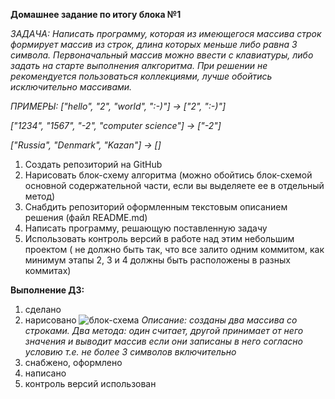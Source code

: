 **Домашнее задание по итогу блока №1**

*ЗАДАЧА: Написать программу, которая из имеющегося массива строк формирует массив из строк, длина которых меньше либо равна 3 символа. Первоначальный массив можно ввести с клавиатуры, либо задать на старте выполнения алкгоритма. При решении не рекомендуется пользоваться коллекциями, лучше обойтись исключительно массивами.*

*ПРИМЕРЫ:*
_["hello", "2", "world", ":-)"]   ->   ["2", ":-)"]_

_["1234", "1567", "-2", "computer science"]   ->   ["-2"]_

_["Russia", "Denmark", "Kazan"]   ->   []_

1. Создать репозиторий на GitHub
2. Нарисовать блок-схему алгоритма (можно обойтись блок-схемой основной содержательной части, если вы выделяете ее в отдельный метод)
3. Снабдить репозиторий оформленным текстовым описанием решения (файл README.md)
4. Написать программу, решающую поставленную задачу
5. Использовать контроль версий в работе над этим небольшим проектом ( не должно быть так, что все залито одним коммитом, как минимум этапы 2, 3 и 4 должны быть расположены в разных коммитах)

**Выполнение ДЗ:**
1. сделано
2. нарисовано ![блок-схема](https://i.ibb.co/vVnvX28/s-1.png) 
    _Описание: созданы два массива со строками. Два метода: один считает, другой принимает от него значения и выводит массив если они записаны в него согласно условию т.е. не более 3 символов включительно_
3. снабжено, оформлено
4. написано
5. контроль версий использован